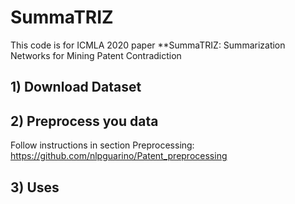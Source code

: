 # SummaTRIZ

This code is for ICMLA 2020 paper **SummaTRIZ: Summarization Networks for Mining Patent Contradiction

## 1) Download Dataset

## 2) Preprocess you data

Follow instructions in section Preprocessing:
https://github.com/nlpguarino/Patent_preprocessing

## 3) Uses
